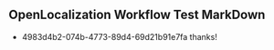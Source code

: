 ## OpenLocalization Workflow Test MarkDown
* 4983d4b2-074b-4773-89d4-69d21b91e7fa thanks!

<!--HONumber=Jul16_HO2-->



